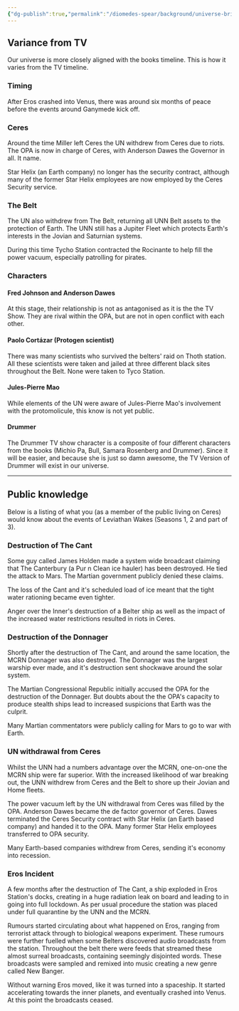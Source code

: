 ```yaml
---
{"dg-publish":true,"permalink":"/diomedes-spear/background/universe-brief/"}
---
```


## Variance from TV

Our universe is more closely aligned with the books timeline. This is how it varies from the TV timeline.
### Timing
After Eros crashed into Venus, there was around six months of peace before the events around Ganymede kick off.
### Ceres
Around the time Miller left Ceres the UN withdrew from Ceres due to riots. The OPA is now in charge of Ceres, with Anderson Dawes the Governor in all. It name.

Star Helix (an Earth company) no longer has the security contract, although many of the former Star Helix employees are now employed by the Ceres Security service.

### The Belt
The UN also withdrew from The Belt, returning all UNN Belt assets to the protection of Earth. The UNN still has a Jupiter Fleet which protects Earth's interests in the Jovian and Saturnian systems.

During this time Tycho Station contracted the Rocinante to help fill the power vacuum, especially patrolling for pirates.
### Characters 
#### Fred Johnson and Anderson Dawes
At this stage, their relationship is not as antagonised as it is the the TV Show. They are rival within the OPA, but are not in open conflict with each other.
#### Paolo Cortázar (Protogen scientist)
There was many scientists who survived the belters' raid on Thoth station. All these scientists were taken and jailed at three different black sites throughout the Belt. None were taken to Tyco Station.
#### Jules-Pierre Mao
While elements of the UN were aware of Jules-Pierre Mao's involvement with the protomolicule, this know is not yet public.
#### Drummer
The Drummer TV show character is a composite of four different characters from the books (Michio Pa, Bull, Samara Rosenberg and Drummer). Since it will be easier, and because she is just so damn awesome, the TV Version of Drummer will exist in our universe.

---
## Public knowledge 
Below is a listing of what you (as a member of the public living on Ceres) would know about the events of Leviathan Wakes (Seasons 1, 2 and part of 3).

### Destruction of The Cant
Some guy called James Holden made a system wide broadcast claiming that The Canterbury (a Pur n Clean ice hauler) has been destroyed. He tied the attack to Mars. The Martian government publicly denied these claims.

The loss of the Cant and it's scheduled load of ice meant that the tight water rationing became even tighter.

Anger over the Inner's destruction of a Belter ship as well as the impact of the increased water restrictions resulted in riots in Ceres.

### Destruction of the Donnager
Shortly after the destruction of The Cant, and around the same location, the MCRN Donnager was also destroyed. The Donnager was the largest warship ever made, and it's destruction sent shockwave around the solar system.

The Martian Congressional Republic initially accused the OPA for the destruction of the Donnager. But doubts about the the OPA's capacity to produce stealth ships lead to increased suspicions that Earth was the culprit.

Many Martian commentators were publicly calling for Mars to go to war with Earth.

### UN withdrawal from Ceres
Whilst the UNN had a numbers advantage over the MCRN, one-on-one the MCRN ship were far superior. With the increased likelihood of war breaking out, the UNN withdrew from Ceres and the Belt to shore up their Jovian and Home fleets.

The power vacuum left by the UN withdrawal from Ceres was filled by the OPA. Anderson Dawes became the de factor governor of Ceres. Dawes terminated the Ceres Security contract with Star Helix (an Earth based company) and handed it to the OPA. Many former Star Helix employees transferred to OPA security.

Many Earth-based companies withdrew from Ceres, sending it's economy into recession.

### Eros Incident
A few months after the destruction of The Cant, a ship exploded in Eros Station's docks, creating in a huge radiation leak on board and leading to in going into full lockdown. As per usual procedure the station was placed under full quarantine by the UNN and the MCRN.

Rumours started circulating about what happened on Eros, ranging from terrorist attack through to biological weapons experiment. These rumours were further fuelled when some Belters discovered audio broadcasts from the station. Throughout the belt there were feeds that streamed these almost surreal broadcasts, containing seemingly disjointed words. These broadcasts were sampled and remixed into music creating a new genre called New Banger.

Without warning Eros moved, like it was turned into a spaceship. It started accelerating towards the inner planets, and eventually crashed into Venus.  At this point the broadcasts ceased.